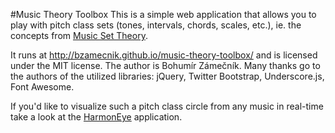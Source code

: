#Music Theory Toolbox
This is a simple web application that allows you to play with pitch class sets (tones, intervals, chords, scales, etc.), ie. the concepts from [Music Set Theory](http://en.wikipedia.org/wiki/Set_theory_(music)‎).

It runs at http://bzamecnik.github.io/music-theory-toolbox/ and is licensed under the MIT license. The author is Bohumír Zámečník. Many thanks go to the authors of the utilized libraries: jQuery, Twitter Bootstrap, Underscore.js, Font Awesome.

If you'd like to visualize such a pitch class circle from any music in real-time take a look at the [HarmonEye](http://harmoneye.com/) application.
